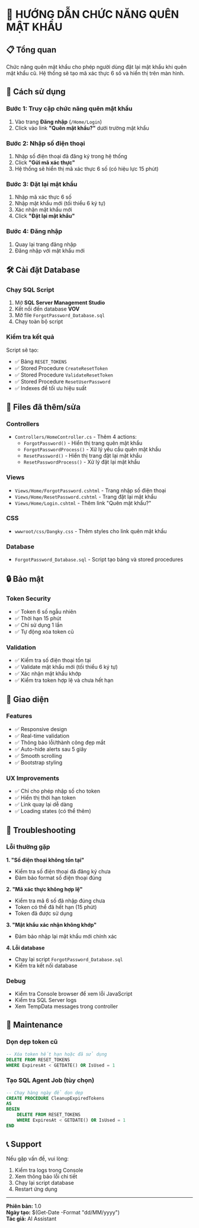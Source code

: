 # 🔐 HƯỚNG DẪN CHỨC NĂNG QUÊN MẬT KHẨU

## 📋 **Tổng quan**
Chức năng quên mật khẩu cho phép người dùng đặt lại mật khẩu khi quên mật khẩu cũ. Hệ thống sẽ tạo mã xác thực 6 số và hiển thị trên màn hình.

## 🚀 **Cách sử dụng**

### **Bước 1: Truy cập chức năng quên mật khẩu**
1. Vào trang **Đăng nhập** (`/Home/Login`)
2. Click vào link **"Quên mật khẩu?"** dưới trường mật khẩu

### **Bước 2: Nhập số điện thoại**
1. Nhập số điện thoại đã đăng ký trong hệ thống
2. Click **"Gửi mã xác thực"**
3. Hệ thống sẽ hiển thị mã xác thực 6 số (có hiệu lực 15 phút)

### **Bước 3: Đặt lại mật khẩu**
1. Nhập mã xác thực 6 số
2. Nhập mật khẩu mới (tối thiểu 6 ký tự)
3. Xác nhận mật khẩu mới
4. Click **"Đặt lại mật khẩu"**

### **Bước 4: Đăng nhập**
1. Quay lại trang đăng nhập
2. Đăng nhập với mật khẩu mới

## 🛠️ **Cài đặt Database**

### **Chạy SQL Script**
1. Mở **SQL Server Management Studio**
2. Kết nối đến database **VOV**
3. Mở file `ForgotPassword_Database.sql`
4. Chạy toàn bộ script

### **Kiểm tra kết quả**
Script sẽ tạo:
- ✅ Bảng `RESET_TOKENS`
- ✅ Stored Procedure `CreateResetToken`
- ✅ Stored Procedure `ValidateResetToken`
- ✅ Stored Procedure `ResetUserPassword`
- ✅ Indexes để tối ưu hiệu suất

## 📁 **Files đã thêm/sửa**

### **Controllers**
- `Controllers/HomeController.cs` - Thêm 4 actions:
  - `ForgotPassword()` - Hiển thị trang quên mật khẩu
  - `ForgotPasswordProcess()` - Xử lý yêu cầu quên mật khẩu
  - `ResetPassword()` - Hiển thị trang đặt lại mật khẩu
  - `ResetPasswordProcess()` - Xử lý đặt lại mật khẩu

### **Views**
- `Views/Home/ForgotPassword.cshtml` - Trang nhập số điện thoại
- `Views/Home/ResetPassword.cshtml` - Trang đặt lại mật khẩu
- `Views/Home/Login.cshtml` - Thêm link "Quên mật khẩu?"

### **CSS**
- `wwwroot/css/Dangky.css` - Thêm styles cho link quên mật khẩu

### **Database**
- `ForgotPassword_Database.sql` - Script tạo bảng và stored procedures

## 🔒 **Bảo mật**

### **Token Security**
- ✅ Token 6 số ngẫu nhiên
- ✅ Thời hạn 15 phút
- ✅ Chỉ sử dụng 1 lần
- ✅ Tự động xóa token cũ

### **Validation**
- ✅ Kiểm tra số điện thoại tồn tại
- ✅ Validate mật khẩu mới (tối thiểu 6 ký tự)
- ✅ Xác nhận mật khẩu khớp
- ✅ Kiểm tra token hợp lệ và chưa hết hạn

## 🎨 **Giao diện**

### **Features**
- ✅ Responsive design
- ✅ Real-time validation
- ✅ Thông báo lỗi/thành công đẹp mắt
- ✅ Auto-hide alerts sau 5 giây
- ✅ Smooth scrolling
- ✅ Bootstrap styling

### **UX Improvements**
- ✅ Chỉ cho phép nhập số cho token
- ✅ Hiển thị thời hạn token
- ✅ Link quay lại dễ dàng
- ✅ Loading states (có thể thêm)

## 🐛 **Troubleshooting**

### **Lỗi thường gặp**

**1. "Số điện thoại không tồn tại"**
- Kiểm tra số điện thoại đã đăng ký chưa
- Đảm bảo format số điện thoại đúng

**2. "Mã xác thực không hợp lệ"**
- Kiểm tra mã 6 số đã nhập đúng chưa
- Token có thể đã hết hạn (15 phút)
- Token đã được sử dụng

**3. "Mật khẩu xác nhận không khớp"**
- Đảm bảo nhập lại mật khẩu mới chính xác

**4. Lỗi database**
- Chạy lại script `ForgotPassword_Database.sql`
- Kiểm tra kết nối database

### **Debug**
- Kiểm tra Console browser để xem lỗi JavaScript
- Kiểm tra SQL Server logs
- Xem TempData messages trong controller

## 🔄 **Maintenance**

### **Dọn dẹp token cũ**
```sql
-- Xóa token hết hạn hoặc đã sử dụng
DELETE FROM RESET_TOKENS 
WHERE ExpiresAt < GETDATE() OR IsUsed = 1
```

### **Tạo SQL Agent Job (tùy chọn)**
```sql
-- Chạy hàng ngày để dọn dẹp
CREATE PROCEDURE CleanupExpiredTokens
AS
BEGIN
    DELETE FROM RESET_TOKENS 
    WHERE ExpiresAt < GETDATE() OR IsUsed = 1
END
```

## 📞 **Support**
Nếu gặp vấn đề, vui lòng:
1. Kiểm tra logs trong Console
2. Xem thông báo lỗi chi tiết
3. Chạy lại script database
4. Restart ứng dụng

---
**Phiên bản:** 1.0  
**Ngày tạo:** $(Get-Date -Format "dd/MM/yyyy")  
**Tác giả:** AI Assistant 